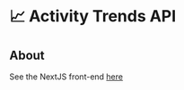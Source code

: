 # :chart_with_upwards_trend: Activity Trends API

## About
See the NextJS front-end [here](https://github.com/TomPlum/activity-trends)